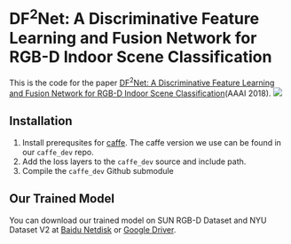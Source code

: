 # DF<sup>2</sup>Net: A Discriminative Feature Learning and Fusion Network for RGB-D Indoor Scene Classification
This is the code for the paper [DF<sup>2</sup>Net: A Discriminative Feature Learning and Fusion Network for RGB-D Indoor Scene Classification](https://www.aaai.org/ocs/index.php/AAAI/AAAI18/paper/download/16730/16293)(AAAI 2018).
![](https://github.com/liarba/scene_recognition/blob/master/framework_image/0001.jpg)
## Installation
1. Install prerequsites for [caffe](http://caffe.berkeleyvision.org/installation.html). The caffe version we use can be found in our `caffe_dev` repo.
2. Add the loss layers to the `caffe_dev` source and include path. 
3. Compile the `caffe_dev` Github submodule
## Our Trained Model
You can download our trained model on SUN RGB-D Dataset and NYU Dataset V2 at [Baidu Netdisk](https://pan.baidu.com/s/1tz8gFuY40bhujQtE-5fb5Q) or [Google Driver](https://drive.google.com/drive/folders/11H79eEfH9AgbuMmu3_z3pX631M9NGfOp?usp=sharing).
